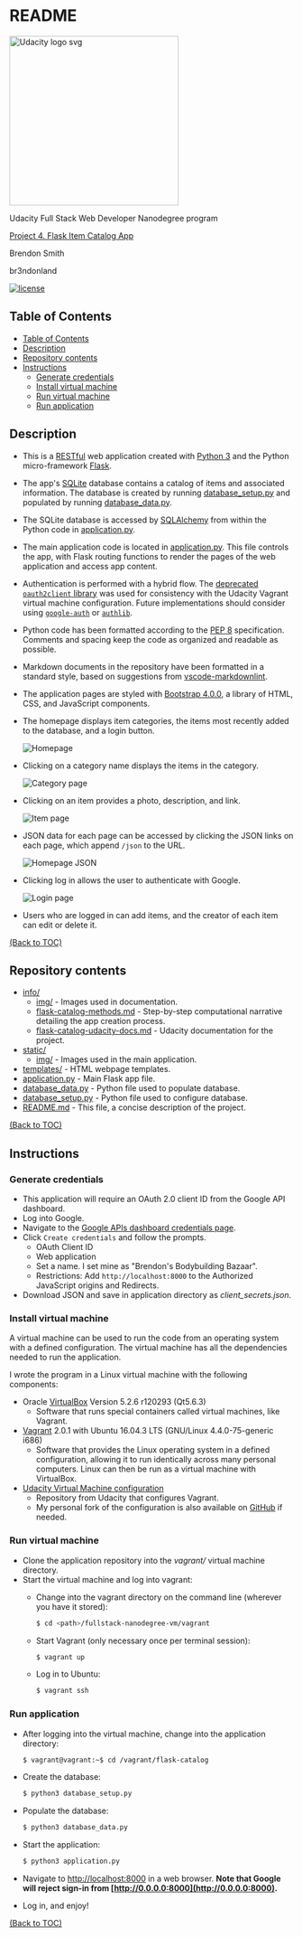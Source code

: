 # README

<a href="https://www.udacity.com/">
  <img src="https://s3-us-west-1.amazonaws.com/udacity-content/rebrand/svg/logo.min.svg" width="300" alt="Udacity logo svg">
</a>

Udacity Full Stack Web Developer Nanodegree program

[Project 4. Flask Item Catalog App](https://github.com/br3ndonland/udacity-fsnd-p4-flask-catalog)

Brendon Smith

br3ndonland

[![license](https://img.shields.io/badge/license-MIT-blue.svg)](https://choosealicense.com/)

## Table of Contents

- [Table of Contents](#table-of-contents)
- [Description](#description)
- [Repository contents](#repository-contents)
- [Instructions](#instructions)
  - [Generate credentials](#generate-credentials)
  - [Install virtual machine](#install-virtual-machine)
  - [Run virtual machine](#run-virtual-machine)
  - [Run application](#run-application)

## Description

- This is a [RESTful](https://ruben.verborgh.org/blog/2012/08/24/rest-wheres-my-state/) web application created with [Python 3](https://docs.python.org/3/) and the Python micro-framework [Flask](http://flask.pocoo.org/).
- The app's [SQLite](https://sqlite.org/index.html) database contains a catalog of items and associated information. The database is created by running [database_setup.py](database_setup.py) and populated by running [database_data.py](database_data.py).
- The SQLite database is accessed by [SQLAlchemy](http://www.sqlalchemy.org/) from within the Python code in [application.py](application.py).
- The main application code is located in [application.py](application.py). This file controls the app, with Flask routing functions to render the pages of the web application and access app content.
- Authentication is performed with a hybrid flow. The [deprecated `oauth2client` library](https://google-auth.readthedocs.io/en/latest/oauth2client-deprecation.html) was used for consistency with the Udacity Vagrant virtual machine configuration. Future implementations should consider using [`google-auth`](https://google-auth.readthedocs.io/en/latest/index.html) or [`authlib`](https://docs.authlib.org/en/latest/index.html).
- Python code has been formatted according to the [PEP 8](http://pep8.org/) specification. Comments and spacing keep the code as organized and readable as possible.
- Markdown documents in the repository have been formatted in a standard style, based on suggestions from [vscode-markdownlint](https://github.com/DavidAnson/vscode-markdownlint).
- The application pages are styled with [Bootstrap 4.0.0](https://getbootstrap.com/docs/4.0/getting-started/introduction/), a library of HTML, CSS, and JavaScript components.
- The homepage displays item categories, the items most recently added to the database, and a login button.

  ![Homepage](info/img/flask-catalog-index.png)

- Clicking on a category name displays the items in the category.

  ![Category page](info/img/flask-catalog-show-category.png)

- Clicking on an item provides a photo, description, and link.

  ![Item page](info/img/flask-catalog-show-item.png)

- JSON data for each page can be accessed by clicking the JSON links on each page, which append `/json` to the URL.

  ![Homepage JSON](info/img/flask-catalog-index-json.png)

- Clicking log in allows the user to authenticate with Google.

  ![Login page](info/img/flask-catalog-login.png)

- Users who are logged in can add items, and the creator of each item can edit or delete it.

[(Back to TOC)](#table-of-contents)

## Repository contents

- [info/](info)
  - [img/](info/img) - Images used in documentation.
  - [flask-catalog-methods.md](flask-catalog-methods.md) - Step-by-step computational narrative detailing the app creation process.
  - [flask-catalog-udacity-docs.md](flask-catalog-udacity-docs.md) - Udacity documentation for the project.
- [static/](static)
  - [img/](static/img) - Images used in the main application.
- [templates/](templates) - HTML webpage templates.
- [application.py](application.py) - Main Flask app file.
- [database_data.py](database_data.py) - Python file used to populate database.
- [database_setup.py](database_setup.py) - Python file used to configure database.
- [README.md](README.md) - This file, a concise description of the project.

[(Back to TOC)](#table-of-contents)

## Instructions

### Generate credentials

- This application will require an OAuth 2.0 client ID from the Google API dashboard.
- Log into Google.
- Navigate to the [Google APIs dashboard credentials page](https://console.developers.google.com/apis/credentials).
- Click `Create credentials` and follow the prompts.
  - OAuth Client ID
  - Web application
  - Set a name. I set mine as "Brendon's Bodybuilding Bazaar".
  - Restrictions: Add `http://localhost:8000` to the Authorized JavaScript origins and Redirects.
- Download JSON and save in application directory as *client_secrets.json*.

### Install virtual machine

A virtual machine can be used to run the code from an operating system with a defined configuration. The virtual machine has all the dependencies needed to run the application.

I wrote the program in a Linux virtual machine with the following components:

- Oracle [VirtualBox](https://www.virtualbox.org/wiki/Downloads) Version 5.2.6 r120293 (Qt5.6.3)
  - Software that runs special containers called virtual machines, like Vagrant.
- [Vagrant](https://www.vagrantup.com/) 2.0.1 with Ubuntu 16.04.3 LTS (GNU/Linux 4.4.0-75-generic i686)
  - Software that provides the Linux operating system in a defined configuration, allowing it to run identically across many personal computers. Linux can then be run as a virtual machine with VirtualBox.
- [Udacity Virtual Machine configuration](https://github.com/udacity/fullstack-nanodegree-vm)
  - Repository from Udacity that configures Vagrant.
  - My personal fork of the configuration is also available on [GitHub](https://github.com/br3ndonland/fullstack-nanodegree-vm) if needed.

### Run virtual machine

- Clone the application repository into the *vagrant/* virtual machine directory.
- Start the virtual machine and log into vagrant:
  - Change into the vagrant directory on the command line (wherever you have it stored):

    ```bash
    $ cd <path>/fullstack-nanodegree-vm/vagrant
    ```

  - Start Vagrant (only necessary once per terminal session):

    ```bash
    $ vagrant up
    ```

  - Log in to Ubuntu:

    ```bash
    $ vagrant ssh
    ```

### Run application

- After logging into the virtual machine, change into the application directory:

  ```bash
  $ vagrant@vagrant:~$ cd /vagrant/flask-catalog
  ```

- Create the database:

  ```bash
  $ python3 database_setup.py
  ```

- Populate the database:

  ```bash
  $ python3 database_data.py
  ```

- Start the application:

  ```bash
  $ python3 application.py
  ```

- Navigate to [http://localhost:8000](http://localhost:8000) in a web browser. **Note that Google will reject sign-in from [http://0.0.0.0:8000](http://0.0.0.0:8000).**
- Log in, and enjoy!

[(Back to TOC)](#table-of-contents)
